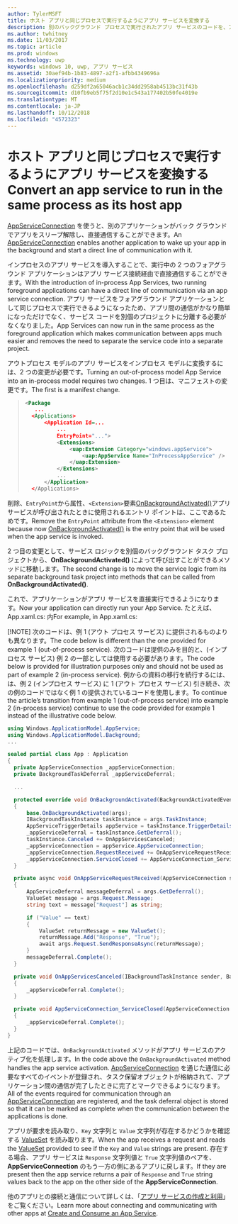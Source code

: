 ```yaml
---
author: TylerMSFT
title: ホスト アプリと同じプロセスで実行するようにアプリ サービスを変換する
description: 別のバックグラウンド プロセスで実行されたアプリ サービスのコードを、アプリ サービスのプロバイダーと同じプロセス内で実行されるコードに変換します。
ms.author: twhitney
ms.date: 11/03/2017
ms.topic: article
ms.prod: windows
ms.technology: uwp
keywords: windows 10, uwp, アプリ サービス
ms.assetid: 30aef94b-1b83-4897-a2f1-afbb4349696a
ms.localizationpriority: medium
ms.openlocfilehash: d259df2a65046acb1c34dd2958ab4513bc31f43b
ms.sourcegitcommit: d10fb9eb5f75f2d10e1c543a177402b50fe4019e
ms.translationtype: MT
ms.contentlocale: ja-JP
ms.lasthandoff: 10/12/2018
ms.locfileid: "4572323"
---
```

# <a name="convert-an-app-service-to-run-in-the-same-process-as-its-host-app"></a><span data-ttu-id="654ed-104">ホスト アプリと同じプロセスで実行するようにアプリ サービスを変換する</span><span class="sxs-lookup"><span data-stu-id="654ed-104">Convert an app service to run in the same process as its host app</span></span>

<span data-ttu-id="654ed-105">[AppServiceConnection](https://msdn.microsoft.com/library/windows/apps/windows.applicationmodel.appservice.appserviceconnection.aspx) を使うと、別のアプリケーションがバック グラウンドでアプリをスリープ解除し、直接通信することができます。</span><span class="sxs-lookup"><span data-stu-id="654ed-105">An [AppServiceConnection](https://msdn.microsoft.com/library/windows/apps/windows.applicationmodel.appservice.appserviceconnection.aspx) enables another application to wake up your app in the background and start a direct line of communication with it.</span></span>

<span data-ttu-id="654ed-106">インプロセスのアプリ サービスを導入することで、実行中の 2 つのフォアグラウンド アプリケーションはアプリ サービス接続経由で直接通信することができます。</span><span class="sxs-lookup"><span data-stu-id="654ed-106">With the introduction of in-process App Services, two running foreground applications can have a direct line of communication via an app service connection.</span></span> <span data-ttu-id="654ed-107">アプリ サービスをフォアグラウンド アプリケーションとして同じプロセスで実行できるようになったため、アプリ間の通信がかなり簡単になっただけでなく、サービス コードを別個のプロジェクトに分離する必要がなくなりました。</span><span class="sxs-lookup"><span data-stu-id="654ed-107">App Services can now run in the same process as the foreground application which makes communication between apps much easier and removes the need to separate the service code into a separate project.</span></span>

<span data-ttu-id="654ed-108">アウトプロセス モデルのアプリ サービスをインプロセス モデルに変換するには、2 つの変更が必要です。</span><span class="sxs-lookup"><span data-stu-id="654ed-108">Turning an out-of-process model App Service into an in-process model requires two changes.</span></span> <span data-ttu-id="654ed-109">1 つ目は、マニフェストの変更です。</span><span class="sxs-lookup"><span data-stu-id="654ed-109">The first is a manifest change.</span></span>

> ```xml
> <Package
>    ...
>   <Applications>
>       <Application Id=...
>           ...
>           EntryPoint="...">
>           <Extensions>
>               <uap:Extension Category="windows.appService">
>                   <uap:AppService Name="InProcessAppService" />
>               </uap:Extension>
>           </Extensions>
>           ...
>       </Application>
>   </Applications>
> ```

<span data-ttu-id="654ed-110">削除、`EntryPoint`から属性、`<Extension>`要素[OnBackgroundActivated()](https://msdn.microsoft.com/library/windows/apps/windows.ui.xaml.application.onbackgroundactivated.aspx)アプリ サービスが呼び出されたときに使用されるエントリ ポイントは、ここであるためです。</span><span class="sxs-lookup"><span data-stu-id="654ed-110">Remove the `EntryPoint` attribute from the `<Extension>` element because now [OnBackgroundActivated()](https://msdn.microsoft.com/library/windows/apps/windows.ui.xaml.application.onbackgroundactivated.aspx) is the entry point that will be used when the app service is invoked.</span></span>

<span data-ttu-id="654ed-111">2 つ目の変更として、サービス ロジックを別個のバックグラウンド タスク プロジェクトから、**OnBackgroundActivated()** によって呼び出すことができるメソッドに移動します。</span><span class="sxs-lookup"><span data-stu-id="654ed-111">The second change is to move the service logic from its separate background task project into methods that can be called from **OnBackgroundActivated()**.</span></span>

<span data-ttu-id="654ed-112">これで、アプリケーションがアプリ サービスを直接実行できるようになります。</span><span class="sxs-lookup"><span data-stu-id="654ed-112">Now your application can directly run your App Service.</span></span> <span data-ttu-id="654ed-113">たとえば、App.xaml.cs: 内</span><span class="sxs-lookup"><span data-stu-id="654ed-113">For example, in App.xaml.cs:</span></span>

[!NOTE] <span data-ttu-id="654ed-114">次のコードは、例 1 (アウト プロセス サービス) に提供されるものよりも異なります。</span><span class="sxs-lookup"><span data-stu-id="654ed-114">The code below is different than the one provided for example 1 (out-of-process service).</span></span> <span data-ttu-id="654ed-115">次のコードは提供のみを目的と、(インプロセス サービス) 例 2 の一部としては使用する必要があります。</span><span class="sxs-lookup"><span data-stu-id="654ed-115">The code below is provided for illustration purposes only and should not be used as part of example 2 (in-process service).</span></span>  <span data-ttu-id="654ed-116">例からの資料の移行を続行するには、は、例 2 (インプロセス サービス) に 1 (アウト プロセス サービス) 引き続き、次の例のコードではなく例 1 の提供されているコードを使用します。</span><span class="sxs-lookup"><span data-stu-id="654ed-116">To continue the article’s transition from example 1 (out-of-process service) into example 2 (in-process service) continue to use the code provided  for example 1 instead of the illustrative code below.</span></span>

``` cs
using Windows.ApplicationModel.AppService;
using Windows.ApplicationModel.Background;
...

sealed partial class App : Application
{
  private AppServiceConnection _appServiceConnection;
  private BackgroundTaskDeferral _appServiceDeferral;

  ...

  protected override void OnBackgroundActivated(BackgroundActivatedEventArgs args)
  {
      base.OnBackgroundActivated(args);
      IBackgroundTaskInstance taskInstance = args.TaskInstance;
      AppServiceTriggerDetails appService = taskInstance.TriggerDetails as AppServiceTriggerDetails;
      _appServiceDeferral = taskInstance.GetDeferral();
      taskInstance.Canceled += OnAppServicesCanceled;
      _appServiceConnection = appService.AppServiceConnection;
      _appServiceConnection.RequestReceived += OnAppServiceRequestReceived;
      _appServiceConnection.ServiceClosed += AppServiceConnection_ServiceClosed;
  }

  private async void OnAppServiceRequestReceived(AppServiceConnection sender, AppServiceRequestReceivedEventArgs args)
  {
      AppServiceDeferral messageDeferral = args.GetDeferral();
      ValueSet message = args.Request.Message;
      string text = message["Request"] as string;

      if ("Value" == text)
      {
          ValueSet returnMessage = new ValueSet();
          returnMessage.Add("Response", "True");
          await args.Request.SendResponseAsync(returnMessage);
      }
      messageDeferral.Complete();
  }

  private void OnAppServicesCanceled(IBackgroundTaskInstance sender, BackgroundTaskCancellationReason reason)
  {
      _appServiceDeferral.Complete();
  }

  private void AppServiceConnection_ServiceClosed(AppServiceConnection sender, AppServiceClosedEventArgs args)
  {
      _appServiceDeferral.Complete();
  }
}
```

<span data-ttu-id="654ed-117">上記のコードでは、`OnBackgroundActivated` メソッドがアプリ サービスのアクティブ化を処理します。</span><span class="sxs-lookup"><span data-stu-id="654ed-117">In the code above the `OnBackgroundActivated` method handles the app service activation.</span></span> <span data-ttu-id="654ed-118">[AppServiceConnection](https://msdn.microsoft.com/library/windows/apps/windows.applicationmodel.appservice.appserviceconnection.aspx) を通じた通信に必要なすべてのイベントが登録され、タスク保留オブジェクトが格納されて、アプリケーション間の通信が完了したときに完了とマークできるようになります。</span><span class="sxs-lookup"><span data-stu-id="654ed-118">All of the events required for communication through an [AppServiceConnection](https://msdn.microsoft.com/library/windows/apps/windows.applicationmodel.appservice.appserviceconnection.aspx) are registered, and the task deferral object is stored so that it can be marked as complete when the communication between the applications is done.</span></span>

<span data-ttu-id="654ed-119">アプリが要求を読み取り、`Key` 文字列と `Value` 文字列が存在するかどうかを確認する [ValueSet](https://msdn.microsoft.com/library/windows/apps/windows.foundation.collections.valueset.aspx) を読み取ります。</span><span class="sxs-lookup"><span data-stu-id="654ed-119">When the app receives a request and reads the [ValueSet](https://msdn.microsoft.com/library/windows/apps/windows.foundation.collections.valueset.aspx) provided to see if the `Key` and `Value` strings are present.</span></span> <span data-ttu-id="654ed-120">存在する場合、アプリ サービスは `Response` 文字列値と `True` 文字列値のペアを、**AppServiceConnection** のもう一方の側にあるアプリに戻します。</span><span class="sxs-lookup"><span data-stu-id="654ed-120">If they are present then the app service returns a pair of `Response` and `True` string values back to the app on the other side of the **AppServiceConnection**.</span></span>

<span data-ttu-id="654ed-121">他のアプリとの接続と通信について詳しくは、「[アプリ サービスの作成と利用](https://msdn.microsoft.com/windows/uwp/launch-resume/how-to-create-and-consume-an-app-service?f=255&MSPPError=-2147217396)」をご覧ください。</span><span class="sxs-lookup"><span data-stu-id="654ed-121">Learn more about connecting and communicating with other apps at [Create and Consume an App Service](https://msdn.microsoft.com/windows/uwp/launch-resume/how-to-create-and-consume-an-app-service?f=255&MSPPError=-2147217396).</span></span>
